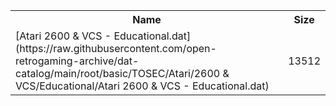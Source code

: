 <table>
<tr><th>Name</th><th>Size</th></tr>
<tr><td>
[Atari 2600 & VCS - Educational.dat](https://raw.githubusercontent.com/open-retrogaming-archive/dat-catalog/main/root/basic/TOSEC/Atari/2600 & VCS/Educational/Atari 2600 & VCS - Educational.dat)
</td><td>13512</td></tr>
</table>
